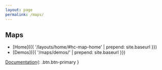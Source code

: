 ```yaml
---
layout: page
permalink: /maps/
---
```


## Maps

* [Home]({{ '/layouts/home/#hc-map-home' | prepend: site.baseurl }})
* [Demos]({{ '/maps/demos/' | prepend: site.baseurl }})

[Documentation](https://github.com/Commbocc/sitecore_designs/tree/gh-pages/maps){: .btn.btn-primary }
